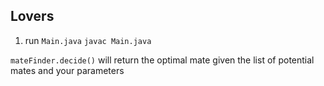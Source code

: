 ## Lovers


1. run `Main.java`
```javac Main.java```


`mateFinder.decide()` will return the optimal mate given the list of potential mates and your parameters
